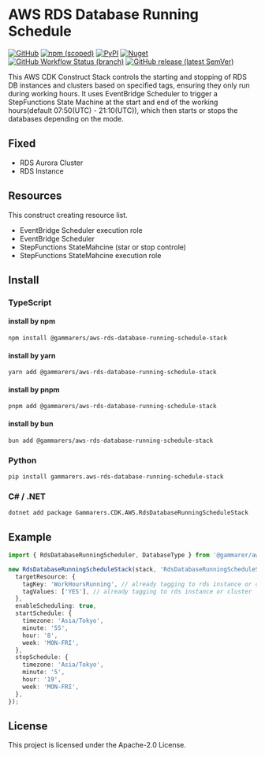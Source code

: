 # AWS RDS Database Running Schedule

[![GitHub](https://img.shields.io/github/license/gammarers/aws-rds-database-running-schedule-stack?style=flat-square)](https://github.com/gammarers/aws-rds-database-running-schedule-stack/blob/main/LICENSE)
[![npm (scoped)](https://img.shields.io/npm/v/@gammarers/aws-rds-database-running-schedule-stack?style=flat-square)](https://www.npmjs.com/package/@gammarers/aws-rds-database-running-schedule-stack)
[![PyPI](https://img.shields.io/pypi/v/gammarers.aws-rds-database-running-schedule-stack?style=flat-square)](https://pypi.org/project/gammarers.aws-rds-database-running-schedule-stack/)
[![Nuget](https://img.shields.io/nuget/v/Gammarers.CDK.AWS.RdsDatabaseRunningScheduleStack?style=flat-square)](https://www.nuget.org/packages/Gammarers.CDK.AWS.RdsDatabaseRunningScheduleStack/)
[![GitHub Workflow Status (branch)](https://img.shields.io/github/actions/workflow/status/gammarers/aws-rds-database-running-schedule-stack/release.yml?branch=main&label=release&style=flat-square)](https://github.com/gammarers/aws-rds-database-running-schedule-stack/actions/workflows/release.yml)
[![GitHub release (latest SemVer)](https://img.shields.io/github/v/release/gammarers/aws-rds-database-running-schedule-stack?sort=semver&style=flat-square)](https://github.com/gammarers/aws-rds-database-running-schedule-stack/releases)

This AWS CDK Construct Stack controls the starting and stopping of RDS DB instances and clusters based on specified tags, ensuring they only run during working hours. It uses EventBridge Scheduler to trigger a StepFunctions State Machine at the start and end of the working hours(default 07:50(UTC) - 21:10(UTC)), which then starts or stops the databases depending on the mode.

## Fixed

- RDS Aurora Cluster
- RDS Instance

## Resources

This construct creating resource list.

- EventBridge Scheduler execution role
- EventBridge Scheduler
- StepFunctions StateMahcine (star or stop controle)
- StepFunctions StateMahcine execution role

## Install

### TypeScript

#### install by npm

```shell
npm install @gammarers/aws-rds-database-running-schedule-stack
```

#### install by yarn

```shell
yarn add @gammarers/aws-rds-database-running-schedule-stack
```

#### install by pnpm

```shell
pnpm add @gammarers/aws-rds-database-running-schedule-stack
```

#### install by bun

```shell
bun add @gammarers/aws-rds-database-running-schedule-stack
```

### Python

```shell
pip install gammarers.aws-rds-database-running-schedule-stack
```

### C# / .NET

```shell
dotnet add package Gammarers.CDK.AWS.RdsDatabaseRunningScheduleStack
```

## Example

```typescript
import { RdsDatabaseRunningScheduler, DatabaseType } from '@gammarer/aws-rds-database-running-schedule-stack';

new RdsDatabaseRunningScheduleStack(stack, 'RdsDatabaseRunningScheduleStack', {
  targetResource: {
    tagKey: 'WorkHoursRunning', // already tagging to rds instance or cluster
    tagValues: ['YES'], // already tagging to rds instance or cluster
  },
  enableScheduling: true,
  startSchedule: {
    timezone: 'Asia/Tokyo',
    minute: '55',
    hour: '8',
    week: 'MON-FRI',
  },
  stopSchedule: {
    timezone: 'Asia/Tokyo',
    minute: '5',
    hour: '19',
    week: 'MON-FRI',
  },
});

```

## License

This project is licensed under the Apache-2.0 License.



